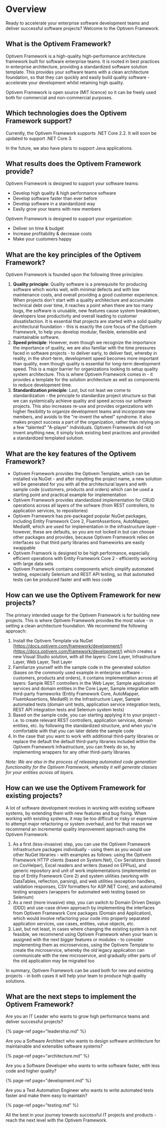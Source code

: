 # Overview

Ready to accelerate your enterprise software development teams and deliver successful software projects? Welcome to the Optivem Framework.

## What is the Optivem Framework?

Optivem Framework is a high-quality high-performance architecture framework built for software enterprise teams. It is rooted in best practices in enterprise architecture, providing a standardized software solution template. This provides your software teams with a clean architecture foundation, so that they can quickly and easily build quality software - accelerate your development whilst retaining high quality.

Optivem Framework is open source \(MIT licence\) so it can be freely used both for commercial and non-commercial purposes.

## Which technologies does the Optivem Framework support?

Currently, the Optivem Framework supports .NET Core 2.2. It will soon be updated to support .NET Core 3.

In the future, we also have plans to support Java applications.

## What results does the Optivem Framework provide?

Optivem Framework is designed to support your software teams:

* Develop high quality & high performance software
* Develop software faster than ever before
* Develop software in a standardized way
* Easily grow your teams with new members

Optivem Framework is designed to support your organization:

* Deliver on time & budget
* Increase profitability & decrease costs
* Make your customers happy

## What are the key principles of the Optivem Framework?

Optivem Framework is founded upon the following three principles:

1. **Quality principle**: Quality software is a prerequisite for producing software which works well, with minimal defects and with low maintenance costs, and overall providing a good customer experience. When projects don't start with a quality architecture and accumulate technical debt over time, it reaches a point when there are too many bugs, the software is unusable, new features cause system breakdown, developers lose productivity and overall leading to customer dissatisfaction. It is essential that projects are started with a solid quality architectural foundation - this is exactly the core focus of the Optivem Framework, to help you develop modular, flexible, extensible and maintainable software.
2. **Speed principle**: However, even though we recognize the importance the importance of quality, we are also familiar with the time pressures faced in software projects - to deliver early, to deliver fast, whereby in reality, in the short-term, development speed becomes more important than quality, even though quality is essential for long-term development speed. This is a major barrier for organizations looking to setup quality system architecture. This is where Optivem Framework comes in - it provides a template for the solution architecture as well as components to reduce development time.
3. **Standardization principle**: Last, but not least we come to standardization - the principle to standardize project structure so that we can systemically achieve quality and speed across our software projects. This also increases re-use and provides organizations with higher flexibility to organize development teams and incorporate new members, and avoids to the "re-invent the wheel" syndrome. It also makes project success a part of the organization, rather than relying on a few "talented" "A-player" individuals. Optivem Framework did not invent anything new, it simply took existing best practices and provided a standardized templated solution.

## What are the key features of the Optivem Framework?

* Optivem Framework provides the Optivem Template, which can be installed via NuGet - and after inputting the project name, a new solution will be generated for you with all the architectural layers and with sample code \(customers, products and orders\) which can be used a starting point and practical example for implementation
* Optivem Framework provides standardized implementation for CRUD operations across all layers of the sofware \(from REST controllers, to application services, to repositories\)
* Optivem Framework has pre-packaged popular NuGet packages, including Entity Framework Core 2, FluentAssertions, AutoMapper, MediatR, which are used for implementation in the infrastructure layer - however, these are defaults, so you are not locked in but can choose other packages and provides, because Optivem Framework relies on interfaces so that third party libraries and frameworks are easily swappable
* Optivem Framwork is designed to be high performance, especially efficient operations with  Entity Framework Core 2 - efficiently working with large data sets
* Optivem Framework contains components which simplify automated testing, especially Selenium and REST API testing, so that automated tests can be produced faster and with less code

## How can we use the Optivem Framework for new projects?

The primary intended usage for the Optivem Framework is for building new projects. This is where Optivem Framework provides the most value - in setting a clean architecture foundation. We recommend the following approach:

1. Install the Optivem Template via NuGet [https://docs.optivem.com/framework/development/](https://docs.optivem.com/framework/development/) which creates a new Visual Studio solution, with all the layers: Core Layer, Infrastructure Layer, Web Layer, Test Layer
2. Familiarize yourself with the sample code in the generated solution \(bases on the commonly used example in enterprise software - customers, products and orders\), it contains implementation across all layers: Sample REST controllers in the Web Layer, Sample application services and domain entities in the Core Layer, Sample integration with third-party frameworks \(Entity Framework Core, AutoMapper, FluentAssertions, MediatR\) in the Infrastructure Layer, Sample automated tests \(domain unit tests, application service integration tests, REST API integration tests and Selenium system tests\)
3. Based on the sample code, you can starting applying it to your project - i.e. to create relevant REST controllers, application services, domain entities, etc. by following the standardized structure, and when you're comfortable with that you can later delete the sample code
4. In the case that you want to work with additional third-party libraries or replace the default the default third-party libraries included within the Optivem Framework Infrastructure, you can freely do so, by implementing wrappers for any other third-party libraries

_Note: We are also in the process of releasing automated code generation functionality for the Optivem Framework, whereby it will generate classes for your entities across all layers._

## How can we use the Optivem Framework for existing projects?

A lot of software development revolves in working with existing software systems, by extending them with new features and bug fixing. When working with existing systems, it may be too difficult or risky or expensive to attempt major refactoring or system overhaul, and for that reason we recommend an incremental quality improvement approach using the Optivem Framework:

1. As a first \(less-invasive\) step, you can use the Optivem Framework Infrastructure packages individually - using them as you would use other NuGet libraries - with examples as follows: using the Optivem Framework HTTP clients \(based on System.Net\), Csv Serializers \(based on CsvHelper\), Excel readers and writers \(based on EPPlus\), and generic repository and unit of work implementations \(implemented on top of Entity Framework Core 2\) and system utilities \(working with DataTables, reflection, parsing\), and web utilities \(exception handlers, validation responses, CSV formatters for ASP.NET Core\), and automated testing wrappers \(wrappers for automated web testing based on Selenium\)
2. As a next \(more invasive\) step, you can switch to Domain Driven Design \(DDD\) and use-case driven approach by implementing the interfaces from Optivem Framework Core packages \(Domain and Application\), which would involve refactoring your code into properly separated application services, use cases, entities, value objects, etc.
3. Last, but not least, in cases where changing the existing system is not feasible, we recommend using Optivem Framework when your team is assigned with the next bigger features or modules - to consider implementing them as microservices, using the Optivem Template to create the microservice, whereby the old legacy application can communicate with the new microservice, and gradually other parts of the old application may be migrated too

In summary, Optivem Framework can be used both for new and existing projects - in both cases it will help your team to produce high quality solutions.

## What are the next steps to implement the Optivem Framework?

Are you an IT Leader who wants to grow high performance teams and deliver successful projects?

{% page-ref page="leadership.md" %}

Are you a Software Architect who wants to design software architecture for maintainable and extensible software systems?

{% page-ref page="architecture.md" %}

Are you a Software Developer who wants to write software faster, with less code and higher quality?

{% page-ref page="development.md" %}

Are you a Test Automation Engineer who wants to write automated tests faster and make them easy to maintain?

{% page-ref page="testing.md" %}

All the best in your journey towards successful IT projects and products - reach the next level with the Optivem Framework.

